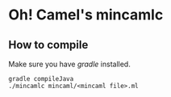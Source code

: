 # Oh! Camel's mincamlc

## How to compile
Make sure you have *gradle* installed.

```
gradle compileJava
./mincamlc mincaml/<mincaml file>.ml
```
